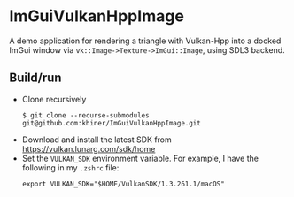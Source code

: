 # ImGuiVulkanHppImage

A demo application for rendering a triangle with Vulkan-Hpp into a docked ImGui window via `vk::Image->Texture->ImGui::Image`, using SDL3 backend.

## Build/run

- Clone recursively
  ```shell
  $ git clone --recurse-submodules git@github.com:khiner/ImGuiVulkanHppImage.git
  ```
- Download and install the latest SDK from https://vulkan.lunarg.com/sdk/home
- Set the `VULKAN_SDK` environment variable.
  For example, I have the following in my `.zshrc` file:
  ```shell
  export VULKAN_SDK="$HOME/VulkanSDK/1.3.261.1/macOS"
  ```
